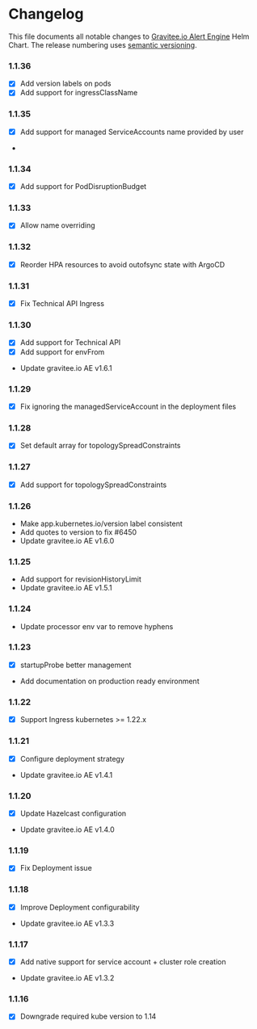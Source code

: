 # Changelog

This file documents all notable changes to [Gravitee.io Alert Engine](https://github.com/gravitee-io/helm-charts/tree/master/ae) Helm Chart. The release numbering uses [semantic versioning](http://semver.org).

### 1.1.36

- [X] Add version labels on pods
- [X] Add support for ingressClassName

### 1.1.35

- [X] Add support for managed ServiceAccounts name provided by user
- 
### 1.1.34

- [X] Add support for PodDisruptionBudget

### 1.1.33

- [X] Allow name overriding

### 1.1.32

- [X] Reorder HPA resources to avoid outofsync state with ArgoCD

### 1.1.31 

- [X] Fix Technical API Ingress

### 1.1.30

- [X] Add support for Technical API
- [X] Add support for envFrom

- Update gravitee.io AE v1.6.1

### 1.1.29

- [X] Fix ignoring the managedServiceAccount in the deployment files

### 1.1.28

- [X] Set default array for topologySpreadConstraints

### 1.1.27

- [X] Add support for topologySpreadConstraints

### 1.1.26

- Make app.kubernetes.io/version label consistent
- Add quotes to version to fix #6450
- Update gravitee.io AE v1.6.0

### 1.1.25

- Add support for revisionHistoryLimit
- Update gravitee.io AE v1.5.1

### 1.1.24

- Update processor env var to remove hyphens

### 1.1.23

- [X] startupProbe better management
- Add documentation on production ready environment

### 1.1.22

- [X] Support Ingress kubernetes >= 1.22.x

### 1.1.21

- [X] Configure deployment strategy
- Update gravitee.io AE v1.4.1

### 1.1.20

- [X] Update Hazelcast configuration
- Update gravitee.io AE v1.4.0

### 1.1.19

- [X] Fix Deployment issue

### 1.1.18

- [X] Improve Deployment configurability
- Update gravitee.io AE v1.3.3

### 1.1.17

- [X] Add native support for service account + cluster role creation
- Update gravitee.io AE v1.3.2

### 1.1.16

- [X] Downgrade required kube version to 1.14
